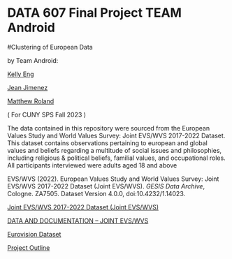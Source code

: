 # DATA 607 Final Project TEAM Android

#Clustering of European Data

by Team Android:

[Kelly Eng](https://github.com/autistic96)

[Jean Jimenez](https://github.com/sleepysloth12)

[Matthew Roland](https://github.com/Mattr5541)


( For CUNY SPS Fall 2023 )



The data contained in this repository were sourced from the European Values Study and World Values Survey: Joint EVS/WVS 2017-2022 Dataset. This dataset contains observations pertaining to european and global values and beliefs regarding a multitude of social issues and philosophies, including religious & political beliefs, familial values, and occupational roles. All participants interviewed were adults aged 18 and above

EVS/WVS (2022). European Values Study and World Values Survey: Joint EVS/WVS 2017-2022 Dataset (Joint EVS/WVS). _GESIS Data Archive_, Cologne. ZA7505. Dataset Version 4.0.0, doi:10.4232/1.14023.


[Joint EVS/WVS 2017-2022 Dataset (Joint EVS/WVS)](https://search.gesis.org/research_data/ZA7505)

[DATA AND DOCUMENTATION – JOINT EVS/WVS](https://europeanvaluesstudy.eu/methodology-data-documentation/survey-2017/joint-evs-wvs/data-and-documentation-joint-evs-wvs/)


[Eurovision Dataset](https://docs.google.com/spreadsheets/d/1UUXinsHP4iDUwprM_KKEng4DBK2uC7Y1NdbnD1lmkSU/edit#gid=0)


[Project Outline](https://docs.google.com/document/d/1e2IMS6lJmTy89vMRV8iRz0rXo1NDuCowcggHIxB8iQQ/edit?usp=sharing)
